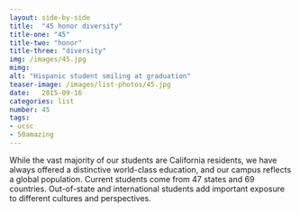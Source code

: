 ```yaml
---
layout: side-by-side
title:  "45 honor diversity"
title-one: "45"
title-two: "honor"
title-three: "diversity"
img: /images/45.jpg
mimg: 
alt: "Hispanic student smiling at graduation"
teaser-image: /images/list-photos/45.jpg
date:   2015-09-16
categories: list
number: 45
tags:
- ucsc
- 50amazing
---
```

While the vast majority of our students are California residents, we have always offered a distinctive world-class education, and our campus reflects a global population. Current students come from 47 states and 69 countries. Out-of-state and international students add important exposure to different cultures and perspectives.
